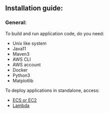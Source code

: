 ## Installation guide:

### General:

To build and run application code, do you need:
- Unix like system
- Java11
- Maven3
- AWS CLI
- AWS account
- Docker
- Python3
- Matplotlib

To deploy applications in standalone, access:
- [ECS or EC2](https://github.com/rafaelbcastilhos/thesis/tree/main/spring-client-server)
- [Lambda](https://github.com/rafaelbcastilhos/thesis/tree/main/lambda-scripts)
